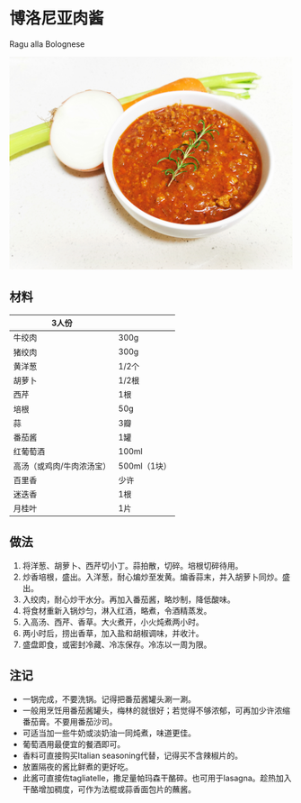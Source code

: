  

# 博洛尼亚肉酱

Ragu alla Bolognese

![博洛尼亚肉酱](Images/博洛尼亚肉酱.jpg)



## 材料

| 3人份                     |              |
| ------------------------- | ------------ |
| 牛绞肉                    | 300g         |
| 猪绞肉                    | 300g         |
| 黄洋葱                    | 1/2个        |
| 胡萝卜                    | 1/2根        |
| 西芹                      | 1根          |
| 培根                      | 50g          |
| 蒜                        | 3瓣          |
| 番茄酱                    | 1罐          |
| 红葡萄酒                  | 100ml        |
| 高汤（或鸡肉/牛肉浓汤宝） | 500ml（1块） |
| 百里香                    | 少许         |
| 迷迭香                    | 1根          |
| 月桂叶                    | 1片          |



## 做法

1. 将洋葱、胡萝卜、西芹切小丁。蒜拍散，切碎。培根切碎待用。
2. 炒香培根，盛出。入洋葱，耐心煸炒至发黄。煸香蒜末，并入胡萝卜同炒。盛出。
3. 入绞肉，耐心炒干水分。再加入番茄酱，略炒制，降低酸味。
4. 将食材重新入锅炒匀，淋入红酒，略煮，令酒精蒸发。
5. 入高汤、西芹、香草。大火煮开，小火炖煮两小时。
6. 两小时后，捞出香草，加入盐和胡椒调味，并收汁。
7. 盛盘即食，或密封冷藏、冷冻保存。冷冻以一周为限。



## 注记

- 一锅完成，不要洗锅。记得把番茄酱罐头涮一涮。
- 一般用烹饪用番茄酱罐头，梅林的就很好；若觉得不够浓郁，可再加少许浓缩番茄膏。不要用番茄沙司。
- 可适当加一些牛奶或淡奶油一同炖煮，味道更佳。
- 葡萄酒用最便宜的餐酒即可。
- 香料可直接购买Italian seasoning代替，记得买不含辣椒片的。
- 放置隔夜的酱比鲜煮的更好吃。
- 此酱可直接佐tagliatelle，撒足量帕玛森干酪碎。也可用于lasagna。趁热加入干酪增加稠度，可作为法棍或蒜香面包片的蘸酱。